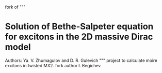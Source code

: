 fork of
"""
# Solution of Bethe-Salpeter equation for excitons in the 2D massive Dirac model

Authors: Ya. V. Zhumagulov and D. R. Gulevich
""" project 
to calculate moire excitons in twisted MX2. fork author I. Begichev


